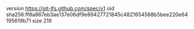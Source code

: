 version https://git-lfs.github.com/spec/v1
oid sha256:ff8a867eb3ae137e06df9e89427721845c4821654588b5bee220e64195619b71
size 219
